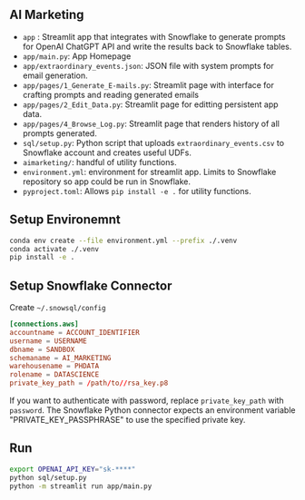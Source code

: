 ## AI Marketing

- `app` : Streamlit app that integrates with Snowflake to generate prompts for OpenAI ChatGPT API and write the results back to Snowflake tables. 
- `app/main.py`: App Homepage
- `app/extraordinary_events.json`: JSON file with system prompts for email generation.
- `app/pages/1_Generate_E-mails.py`: Streamlit page with interface for crafting prompts and reading generated emails
- `app/pages/2_Edit_Data.py`: Streamlit page for editting persistent app data.
- `app/pages/4_Browse_Log.py`: Streamlit page that renders history of all prompts generated.
- `sql/setup.py`: Python script that uploads `extraordinary_events.csv` to Snowflake account and creates useful UDFs.
- `aimarketing/`: handful of utility functions.
- `environment.yml`: environment for streamlit app. Limits to Snowflake repository so app could be run in Snowflake.
- `pyproject.toml`: Allows `pip install -e .` for utility functions.


## Setup Environemnt

```bash
conda env create --file environment.yml --prefix ./.venv
conda activate ./.venv
pip install -e .
```

## Setup Snowflake Connector
Create `~/.snowsql/config`
```toml
[connections.aws]
accountname = ACCOUNT_IDENTIFIER
username = USERNAME
dbname = SANDBOX
schemaname = AI_MARKETING
warehousename = PHDATA
rolename = DATASCIENCE
private_key_path = /path/to//rsa_key.p8
```
If you want to authenticate with password, replace `private_key_path` with `password`. The Snowflake Python connector expects an environment variable "PRIVATE_KEY_PASSPHRASE" to use the specified private key.

## Run
```bash
export OPENAI_API_KEY="sk-****"
python sql/setup.py
python -m streamlit run app/main.py
```
